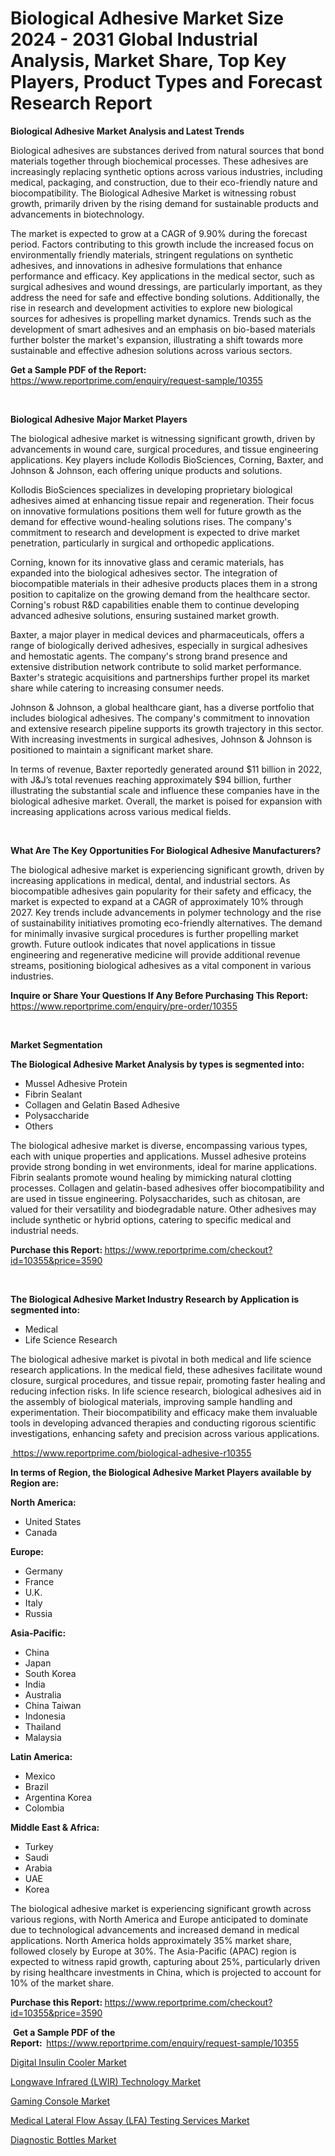 <p><h1>Biological Adhesive Market Size 2024 - 2031 Global Industrial Analysis, Market Share, Top Key Players, Product Types and Forecast Research Report</h1></p><p><strong>Biological Adhesive Market Analysis and Latest Trends</strong></p>
<p><p>Biological adhesives are substances derived from natural sources that bond materials together through biochemical processes. These adhesives are increasingly replacing synthetic options across various industries, including medical, packaging, and construction, due to their eco-friendly nature and biocompatibility. The Biological Adhesive Market is witnessing robust growth, primarily driven by the rising demand for sustainable products and advancements in biotechnology. </p><p>The market is expected to grow at a CAGR of 9.90% during the forecast period. Factors contributing to this growth include the increased focus on environmentally friendly materials, stringent regulations on synthetic adhesives, and innovations in adhesive formulations that enhance performance and efficacy. Key applications in the medical sector, such as surgical adhesives and wound dressings, are particularly important, as they address the need for safe and effective bonding solutions. Additionally, the rise in research and development activities to explore new biological sources for adhesives is propelling market dynamics. Trends such as the development of smart adhesives and an emphasis on bio-based materials further bolster the market's expansion, illustrating a shift towards more sustainable and effective adhesion solutions across various sectors.</p></p>
<p><strong>Get a Sample PDF of the Report:&nbsp;</strong> <a href="https://www.reportprime.com/enquiry/request-sample/10355?utm_campaign=36&utm_medium=2&utm_source=Github&utm_content=ia&utm_term=28112024&utm_id=biological-adhesive">https://www.reportprime.com/enquiry/request-sample/10355</a></p>
<p>&nbsp;</p>
<p><strong>Biological Adhesive Major Market Players</strong></p>
<p><p>The biological adhesive market is witnessing significant growth, driven by advancements in wound care, surgical procedures, and tissue engineering applications. Key players include Kollodis BioSciences, Corning, Baxter, and Johnson & Johnson, each offering unique products and solutions.</p><p>Kollodis BioSciences specializes in developing proprietary biological adhesives aimed at enhancing tissue repair and regeneration. Their focus on innovative formulations positions them well for future growth as the demand for effective wound-healing solutions rises. The company's commitment to research and development is expected to drive market penetration, particularly in surgical and orthopedic applications.</p><p>Corning, known for its innovative glass and ceramic materials, has expanded into the biological adhesives sector. The integration of biocompatible materials in their adhesive products places them in a strong position to capitalize on the growing demand from the healthcare sector. Corning's robust R&D capabilities enable them to continue developing advanced adhesive solutions, ensuring sustained market growth.</p><p>Baxter, a major player in medical devices and pharmaceuticals, offers a range of biologically derived adhesives, especially in surgical adhesives and hemostatic agents. The company's strong brand presence and extensive distribution network contribute to solid market performance. Baxter's strategic acquisitions and partnerships further propel its market share while catering to increasing consumer needs.</p><p>Johnson & Johnson, a global healthcare giant, has a diverse portfolio that includes biological adhesives. The company's commitment to innovation and extensive research pipeline supports its growth trajectory in this sector. With increasing investments in surgical adhesives, Johnson & Johnson is positioned to maintain a significant market share.</p><p>In terms of revenue, Baxter reportedly generated around $11 billion in 2022, with J&J’s total revenues reaching approximately $94 billion, further illustrating the substantial scale and influence these companies have in the biological adhesive market. Overall, the market is poised for expansion with increasing applications across various medical fields.</p></p>
<p>&nbsp;</p>
<p><strong>What Are The Key Opportunities For Biological Adhesive Manufacturers?</strong></p>
<p><p>The biological adhesive market is experiencing significant growth, driven by increasing applications in medical, dental, and industrial sectors. As biocompatible adhesives gain popularity for their safety and efficacy, the market is expected to expand at a CAGR of approximately 10% through 2027. Key trends include advancements in polymer technology and the rise of sustainability initiatives promoting eco-friendly alternatives. The demand for minimally invasive surgical procedures is further propelling market growth. Future outlook indicates that novel applications in tissue engineering and regenerative medicine will provide additional revenue streams, positioning biological adhesives as a vital component in various industries.</p></p>
<p><strong>Inquire or Share Your Questions If Any Before Purchasing This Report:</strong> <a href="https://www.reportprime.com/enquiry/pre-order/10355?utm_campaign=36&utm_medium=2&utm_source=Github&utm_content=ia&utm_term=28112024&utm_id=biological-adhesive">https://www.reportprime.com/enquiry/pre-order/10355</a></p>
<p>&nbsp;</p>
<p><strong>Market Segmentation</strong></p>
<p><strong>The Biological Adhesive Market Analysis by types is segmented into:</strong></p>
<p><ul><li>Mussel Adhesive Protein</li><li>Fibrin Sealant</li><li>Collagen and Gelatin Based Adhesive</li><li>Polysaccharide</li><li>Others</li></ul></p>
<p><p>The biological adhesive market is diverse, encompassing various types, each with unique properties and applications. Mussel adhesive proteins provide strong bonding in wet environments, ideal for marine applications. Fibrin sealants promote wound healing by mimicking natural clotting processes. Collagen and gelatin-based adhesives offer biocompatibility and are used in tissue engineering. Polysaccharides, such as chitosan, are valued for their versatility and biodegradable nature. Other adhesives may include synthetic or hybrid options, catering to specific medical and industrial needs.</p></p>
<p><strong>Purchase this Report:&nbsp;</strong><a href="https://www.reportprime.com/checkout?id=10355&price=3590&utm_campaign=36&utm_medium=2&utm_source=Github&utm_content=ia&utm_term=28112024&utm_id=biological-adhesive">https://www.reportprime.com/checkout?id=10355&price=3590</a></p>
<p>&nbsp;</p>
<p><strong>The Biological Adhesive Market Industry Research by Application is segmented into:</strong></p>
<p><ul><li>Medical</li><li>Life Science Research</li></ul></p>
<p><p>The biological adhesive market is pivotal in both medical and life science research applications. In the medical field, these adhesives facilitate wound closure, surgical procedures, and tissue repair, promoting faster healing and reducing infection risks. In life science research, biological adhesives aid in the assembly of biological materials, improving sample handling and experimentation. Their biocompatibility and efficacy make them invaluable tools in developing advanced therapies and conducting rigorous scientific investigations, enhancing safety and precision across various applications.</p></p>
<p><a href="https://www.reportprime.com/biological-adhesive-r10355?utm_campaign=36&utm_medium=2&utm_source=Github&utm_content=ia&utm_term=28112024&utm_id=biological-adhesive">&nbsp;https://www.reportprime.com/biological-adhesive-r10355</a></p>
<p><strong>In terms of Region, the Biological Adhesive Market Players available by Region are:</strong></p>
<p>
    <p> <strong> North America: </strong>
        <ul>
            <li>United States</li>
            <li>Canada</li>
        </ul>
        </p> 
    <p> <strong> Europe: </strong>
        <ul>
            <li>Germany</li>
            <li>France</li>
            <li>U.K.</li>
            <li>Italy</li>
            <li>Russia</li>
        </ul>
        </p> 
    <p> <strong> Asia-Pacific: </strong>
        <ul>
            <li>China</li>
            <li>Japan</li>
            <li>South Korea</li>
            <li>India</li>
            <li>Australia</li>
            <li>China Taiwan</li>
            <li>Indonesia</li>
            <li>Thailand</li>
            <li>Malaysia</li>
        </ul>
        </p> 
    <p> <strong> Latin America: </strong>
        <ul>
            <li>Mexico</li>
            <li>Brazil</li>
            <li>Argentina Korea</li>
            <li>Colombia</li>
        </ul>
        </p> 
    <p> <strong> Middle East & Africa: </strong>
        <ul>
            <li>Turkey</li>
            <li>Saudi</li>
            <li>Arabia</li>
            <li>UAE</li>
            <li>Korea</li>
        </ul>
    </p>
    </p>
<p><p>The biological adhesive market is experiencing significant growth across various regions, with North America and Europe anticipated to dominate due to technological advancements and increased demand in medical applications. North America holds approximately 35% market share, followed closely by Europe at 30%. The Asia-Pacific (APAC) region is expected to witness rapid growth, capturing about 25%, particularly driven by rising healthcare investments in China, which is projected to account for 10% of the market share.</p></p>
<p><strong>Purchase this Report: </strong><a href="https://www.reportprime.com/checkout?id=10355&price=3590&utm_campaign=36&utm_medium=2&utm_source=Github&utm_content=ia&utm_term=28112024&utm_id=biological-adhesive">https://www.reportprime.com/checkout?id=10355&price=3590</a></p>
<p>&nbsp;<strong>Get a Sample PDF of the Report:&nbsp;&nbsp;</strong><a href="https://www.reportprime.com/enquiry/request-sample/10355?utm_campaign=36&utm_medium=2&utm_source=Github&utm_content=ia&utm_term=28112024&utm_id=biological-adhesive">https://www.reportprime.com/enquiry/request-sample/10355</a></p>
<p><strong></strong></p>
<p><p><a href="https://github.com/dringals/Market-Research-Report-List-6/blob/main/digital-insulin-cooler-market.md?utm_campaign=36&utm_medium=2&utm_source=Github&utm_content=ia&utm_term=28112024&utm_id=biological-adhesive">Digital Insulin Cooler Market</a></p><p><a href="https://issuu.com/reportprime-2/docs/longwave-infrared-lwir-technology-m_013e2183a4c1a1?utm_campaign=36&utm_medium=2&utm_source=Github&utm_content=ia&utm_term=28112024&utm_id=biological-adhesive">Longwave Infrared (LWIR) Technology Market</a></p><p><a href="https://www.linkedin.com/pulse/gaming-console-market-analysis-product-segmentation-regional-u6hef?utm_campaign=36&utm_medium=2&utm_source=Github&utm_content=ia&utm_term=28112024&utm_id=biological-adhesive">Gaming Console Market</a></p><p><a href="https://issuu.com/reportprime-2/docs/medical-lateral-flow-assay-lfa-test_fdd4f8487254c9?utm_campaign=36&utm_medium=2&utm_source=Github&utm_content=ia&utm_term=28112024&utm_id=biological-adhesive">Medical Lateral Flow Assay (LFA) Testing Services Market</a></p><p><a href="https://github.com/tona7vba/Market-Research-Report-List-1/blob/main/diagnostic-bottles-market.md?utm_campaign=36&utm_medium=2&utm_source=Github&utm_content=ia&utm_term=28112024&utm_id=biological-adhesive">Diagnostic Bottles Market</a></p></p>